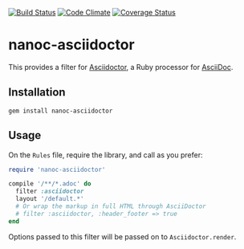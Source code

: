 [![Build Status](https://travis-ci.org/nanoc/nanoc-asciidoctor.png)](https://travis-ci.org/nanoc/nanoc-asciidoctor)
[![Code Climate](https://codeclimate.com/github/nanoc/nanoc-asciidoctor.png)](https://codeclimate.com/github/nanoc/nanoc-asciidoctor)
[![Coverage Status](https://coveralls.io/repos/nanoc/nanoc-asciidoctor/badge.png?branch=master)](https://coveralls.io/r/nanoc/nanoc-asciidoctor)

# nanoc-asciidoctor

This provides a filter for [Asciidoctor](http://asciidoctor.org/), a Ruby processor for [AsciiDoc](http://asciidoc.org/).

## Installation

`gem install nanoc-asciidoctor`

## Usage

On the `Rules` file, require the library, and call as you prefer:

```ruby
require 'nanoc-asciidoctor'

compile '/**/*.adoc' do
  filter :asciidoctor
  layout '/default.*'
  # Or wrap the markup in full HTML through AsciiDoctor
  # filter :asciidoctor, :header_footer => true
end
```

Options passed to this filter will be passed on to `Asciidoctor.render`.
